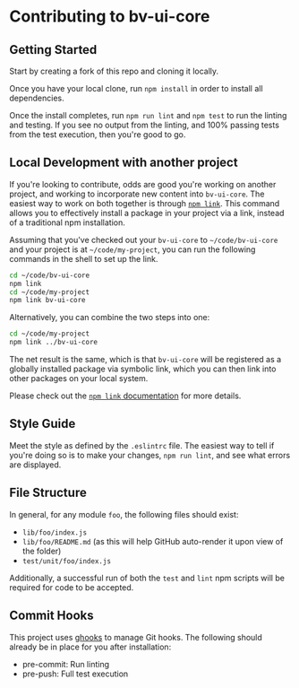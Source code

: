 # Contributing to bv-ui-core

## Getting Started

Start by creating a fork of this repo and cloning it locally.

Once you have your local clone, run `npm install` in order to install all dependencies.

Once the install completes, run `npm run lint` and `npm test` to run the linting and testing. If you see no output from the linting, and 100% passing tests from the test execution, then you're good to go.

## Local Development with another project

If you're looking to contribute, odds are good you're working on another project, and working to incorporate new content into `bv-ui-core`. The easiest way to work on both together is through [`npm link`][npm-link]. This command allows you to effectively install a package in your project via a link, instead of a traditional npm installation.

Assuming that you've checked out your `bv-ui-core` to `~/code/bv-ui-core` and your project is at `~/code/my-project`, you can run the following commands in the shell to set up the link.

```bash
cd ~/code/bv-ui-core
npm link
cd ~/code/my-project
npm link bv-ui-core
```

Alternatively, you can combine the two steps into one:

```bash
cd ~/code/my-project
npm link ../bv-ui-core
```

The net result is the same, which is that `bv-ui-core` will be registered as a globally installed package via symbolic link, which you can then link into other packages on your local system.

Please check out the [`npm link` documentation][npm-link] for more details.

[npm-link]: https://docs.npmjs.com/cli/link

## Style Guide

Meet the style as defined by the `.eslintrc` file. The easiest way to tell if you're doing so is to make your changes, `npm run lint`, and see what errors are displayed.

## File Structure

In general, for any module `foo`, the following files should exist:

- `lib/foo/index.js`
- `lib/foo/README.md` (as this will help GitHub auto-render it upon view of the folder)
- `test/unit/foo/index.js`

Additionally, a successful run of both the `test` and `lint` npm scripts will be required for code to be accepted.

## Commit Hooks

This project uses [ghooks](https://github.com/gtramontina/ghooks) to manage Git hooks. The following should already be in place for you after installation:

- pre-commit: Run linting
- pre-push: Full test execution
